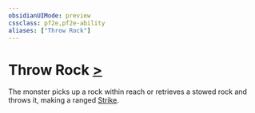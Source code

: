 ```yaml
---
obsidianUIMode: preview
cssclass: pf2e,pf2e-ability
aliases: ["Throw Rock"]
---
```

# Throw Rock [>](rules/core-rulebook/chapter-9-playing-the-game.md#Actions "Single Action")

The monster picks up a rock within reach or retrieves a stowed rock and throws it, making a ranged [Strike](rules/actions/strike.md).